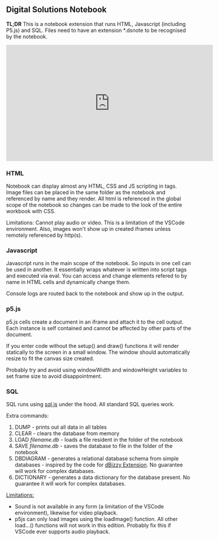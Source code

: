 <h2>Digital Solutions Notebook</h2>

<b>TL;DR</b>
This is a notebook extension that runs HTML, Javascript (including P5.js) and SQL.
Files need to have an extension *.dsnote to be recognised by the notebook.

<iframe width="560" height="315" src="https://www.youtube.com/embed/cEEfh6m_9lg" title="YouTube video player" frameborder="0" allow="accelerometer; autoplay; clipboard-write; encrypted-media; gyroscope; picture-in-picture" allowfullscreen></iframe>

<h3>HTML</h3>

Notebook can display almost any HTML, CSS and JS scripting in tags. Image files can be placed in the same folder as the notebook and referenced by name and they render. All html is referenced in the global scope of the notebook so changes can be made to the look of the entire workbook with CSS.

Limitations: Cannot play audio or video. This is a limitation of the VSCode environment. Also, images won't show up in created iframes unless remotely referenced by http(s).

<h3>Javascript</h3>
Javascript runs in the main scope of the notebook. So inputs in one cell can be used in another. It essentially wraps whatever is written into script tags and executed via eval. You can access and change elements refered to by name in HTML cells and dynamically change them.

Console logs are routed back to the notebook and show up in the output.

<h3>p5.js</h3>
p5.js cells create a document in an iframe and attach it to the cell output. Each instance is self contained and cannot be affected by other parts of the document.

If you enter code without the setup() and draw() functions it will render statically to the screen in a small window. The window should automatically resize to fit the canvas size created.

Probably try and avoid using windowWidth and windowHeight variables to set frame size to avoid disappointment.

<h3>SQL</h3>
SQL runs using <a href="https://sqljs.org">sql.js</a> under the hood. All standard SQL queries work.

Extra commands:
<ol>
<li>DUMP - prints out all data in all tables</li>
<li>CLEAR - clears the database from memory</li>
<li>LOAD <i>filename.db</i> - loads a file resident in the folder of the notebook</li>
<li>SAVE <i>filename.db</i> - saves the database to file in the folder of the notebook</li>
<li>DBDIAGRAM - generates a relational database schema from simple databases - inspired by the code for <a href="https://marketplace.visualstudio.com/items?itemName=dBizzy.dbizzy">dBizzy Extension</a>. No guarantee will work for complex databases.</li>
<li>DICTIONARY - generates a data dictionary for the database present. No guarantee it will work for complex databases.</li>
</ol>



<u>Limitations:</u>
<ul>
<li>Sound is not available in any form (a limitation of the VSCode environment), likewise for video playback.</li>
<li>p5js can only load images using the loadImage() function. All other load...() functions will not work in this edition. Probably fix this if VSCode ever supports audio playback.</li>
</ul>
